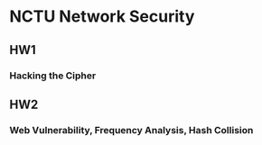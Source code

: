 # NCTU Network Security
## HW1
### Hacking the Cipher
## HW2
### Web Vulnerability, Frequency Analysis, Hash Collision
